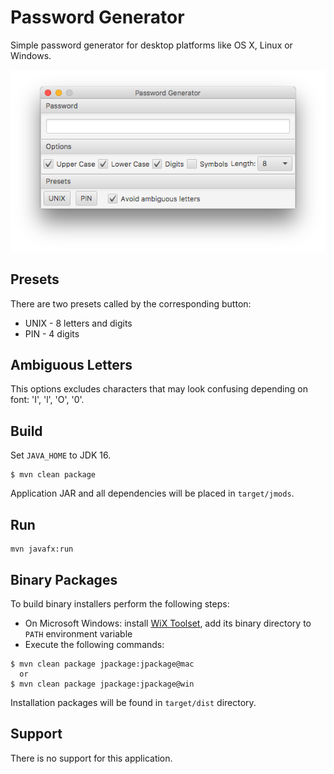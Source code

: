 # Password Generator

Simple password generator for desktop platforms like OS X, Linux or Windows.

![screenshot](docs/screenshot.png)

## Presets

There are two presets called by the corresponding button:

* UNIX - 8 letters and digits
* PIN - 4 digits

## Ambiguous Letters

This options excludes characters that may look confusing depending on font: 'I', 'l', 'O', '0'.

## Build

Set ```JAVA_HOME``` to JDK 16.

```shell script
$ mvn clean package
```

Application JAR and all dependencies will be placed in ```target/jmods```.

## Run

```
mvn javafx:run
```

## Binary Packages

To build binary installers perform the following steps:
* On Microsoft Windows: install [WiX Toolset](https://wixtoolset.org/releases/), add its binary directory to ```PATH``` 
environment variable
* Execute the following commands:
```shell script
$ mvn clean package jpackage:jpackage@mac
  or
$ mvn clean package jpackage:jpackage@win
```

Installation packages will be found in ```target/dist``` directory.

## Support

There is no support for this application.
